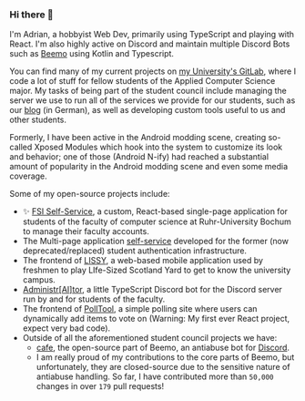### Hi there 👋

I'm Adrian, a hobbyist Web Dev, primarily using TypeScript and playing with React. I'm also highly active on Discord and maintain multiple Discord Bots such as [Beemo](https://beemo.gg/) using Kotlin and Typescript.

You can find many of my current projects on [my University's GitLab](https://gitlab.ruhr-uni-bochum.de/__), where I code a lot of stuff for fellow students of the Applied Computer Science major. My tasks of being part of the student council include managing the server we use to run all of the services we provide for our students, such as our [blog](https://blog.ai-rub.de/) (in German), as well as developing custom tools useful to us and other students.

Formerly, I have been active in the Android modding scene, creating so-called Xposed Modules which hook into the system to customize its look and behavior; one of those (Android N-ify) had reached a substantial amount of popularity in the Android modding scene and even some media coverage.

Some of my open-source projects include:

- ✨ [FSI Self-Service](https://gitlab.ruhr-uni-bochum.de/fsi/idm/self-service-frontend), a custom, React-based single-page application for students of the faculty of computer science at Ruhr-University Bochum to manage their faculty accounts.
- The Multi-page application [self-service](https://gitlab.ruhr-uni-bochum.de/fs-ai/fsr/src/user-self-service) developed for the former (now deprecated/replaced) student authentication infrastructure.
- The frontend of [LISSY](https://gitlab.ruhr-uni-bochum.de/fs-ai/fsr/src/lissy/frontend), a web-based mobile application used by freshmen to play LIfe-Sized Scotland Yard to get to know the university campus.
- [Administr\[AI\]tor](https://gitlab.ruhr-uni-bochum.de/fs-ai/fsr/src/administraitor), a little TypeScript Discord bot for the Discord server run by and for students of the faculty.
- The frontend of [PollTool](https://gitlab.ruhr-uni-bochum.de/fs-ai/fsr/src/polltool/polltool-v2), a simple polling site where users can dynamically add items to vote on (Warning: My first ever React project, expect very bad code).
- Outside of all the aforementioned student council projects we have:
  - [cafe](https://github.com/beemobot/cafe), the open-source part of Beemo, an antiabuse bot for [Discord](https://discord.com/).
  - I am really proud of my contributions to the core parts of Beemo, but unfortunately, they are closed-source due to the sensitive nature of antiabuse handling. So far, I have contributed more than `50,000` changes in over `179` pull requests!
